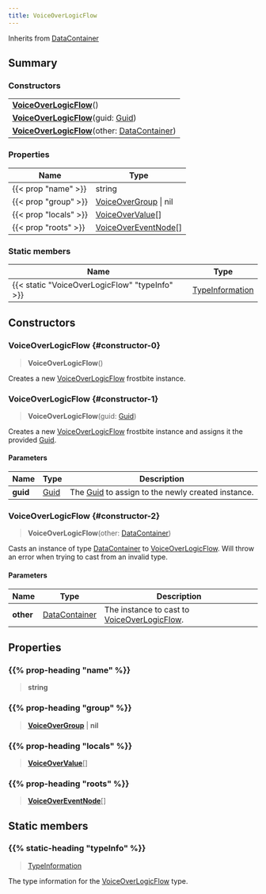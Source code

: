 ```yaml
---
title: VoiceOverLogicFlow
---
```


Inherits from 
[DataContainer](/vext/ref/shared/class/datacontainer)

## Summary
### Constructors
| |
| ----------- |
| **[VoiceOverLogicFlow](#constructor-0)**() |
| **[VoiceOverLogicFlow](#constructor-1)**(guid: [Guid](/vext/ref/shared/class/guid)) |
| **[VoiceOverLogicFlow](#constructor-2)**(other: [DataContainer](/vext/ref/shared/class/datacontainer)) |

### Properties
| Name | Type |
| ---- | ---- |
| {{< prop "name" >}} | string |
| {{< prop "group" >}} | [VoiceOverGroup](/vext/ref/fb/voiceovergroup) \| nil |
| {{< prop "locals" >}} | [VoiceOverValue](/vext/ref/fb/voiceovervalue)[] |
| {{< prop "roots" >}} | [VoiceOverEventNode](/vext/ref/fb/voiceovereventnode)[] |

### Static members
| Name | Type |
| ---- | ---- |
| {{< static "VoiceOverLogicFlow" "typeInfo" >}} | [TypeInformation](/vext/ref/shared/class/typeinformation) |

## Constructors
### VoiceOverLogicFlow {#constructor-0}
> **VoiceOverLogicFlow**()

Creates a new [VoiceOverLogicFlow](/vext/ref/fb/voiceoverlogicflow) frostbite instance.

### VoiceOverLogicFlow {#constructor-1}
> **VoiceOverLogicFlow**(guid: [Guid](/vext/ref/shared/class/guid))

Creates a new [VoiceOverLogicFlow](/vext/ref/fb/voiceoverlogicflow) frostbite instance and assigns it the provided [Guid](/vext/ref/shared/class/guid).

#### Parameters
| Name | Type | Description |
| ---- | ---- | ----------- |
| **guid** | [Guid](/vext/ref/shared/class/guid) | The [Guid](/vext/ref/shared/class/guid) to assign to the newly created instance. |

### VoiceOverLogicFlow {#constructor-2}
> **VoiceOverLogicFlow**(other: [DataContainer](/vext/ref/shared/class/datacontainer))

Casts an instance of type [DataContainer](/vext/ref/shared/class/datacontainer) to [VoiceOverLogicFlow](/vext/ref/fb/voiceoverlogicflow). Will throw an error when trying to cast from an invalid type.

#### Parameters
| Name | Type | Description |
| ---- | ---- | ----------- |
| **other** | [DataContainer](/vext/ref/shared/class/datacontainer) | The instance to cast to [VoiceOverLogicFlow](/vext/ref/fb/voiceoverlogicflow). |

## Properties
### {{% prop-heading "name" %}}
> **string**

### {{% prop-heading "group" %}}
> **[VoiceOverGroup](/vext/ref/fb/voiceovergroup)** | **nil**

### {{% prop-heading "locals" %}}
> **[VoiceOverValue](/vext/ref/fb/voiceovervalue)**[]

### {{% prop-heading "roots" %}}
> **[VoiceOverEventNode](/vext/ref/fb/voiceovereventnode)**[]

## Static members
### {{% static-heading "typeInfo" %}}
> [TypeInformation](/vext/ref/shared/class/typeinformation)

The type information for the [VoiceOverLogicFlow](/vext/ref/fb/voiceoverlogicflow) type.

